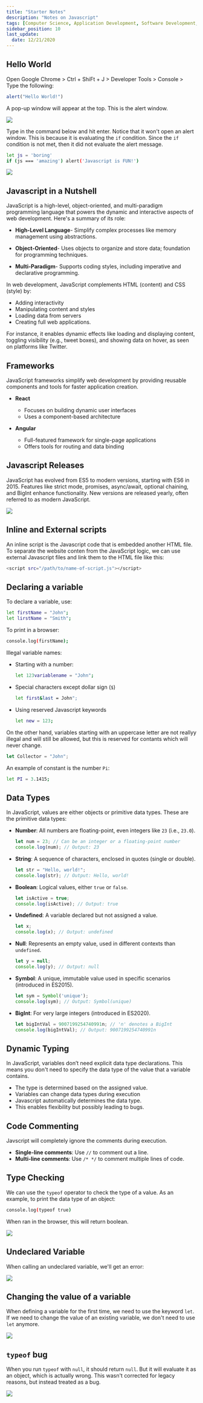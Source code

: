 ```yaml
---
title: "Starter Notes"
description: "Notes on Javascript"
tags: [Computer Science, Application Development, Software Development, Javascript]
sidebar_position: 10
last_update:
  date: 12/21/2020
---
```



## Hello World 

Open Google Chrome > Ctrl + ShiFt + J > Developer Tools > Console > Type the following:

```javascript
alert("Hello World!") 
```

A pop-up window will appear at the top. This is the alert window.

![](/img/docs/12072024-js-hello-world.png)

Type in the command below and hit enter. Notice that it won't open an alert window. This is because it is evaluating the `if` condition. Since the `if` condition is not met, then it did not evaluate the alert message.

```bash
let js = 'boring'
if (js === 'amazing') alert('Javascript is FUN!') 
```

![](/img/docs/12072024-js-IF-EXAMPLE.png)


## Javascript in a Nutshell
 
JavaScript is a high-level, object-oriented, and multi-paradigm programming language that powers the dynamic and interactive aspects of web development. Here's a summary of its role:

- **High-Level Language**- Simplify complex processes like memory management using abstractions.

- **Object-Oriented**- Uses objects to organize and store data; foundation for programming techniques.

- **Multi-Paradigm**- Supports coding styles, including imperative and declarative programming.

In web development, JavaScript complements HTML (content) and CSS (style) by:

- Adding interactivity
- Manipulating content and styles
- Loading data from servers
- Creating full web applications. 

For instance, it enables dynamic effects like loading and displaying content, toggling visibility (e.g., tweet boxes), and showing data on hover, as seen on platforms like Twitter.

## Frameworks  

JavaScript frameworks simplify web development by providing reusable components and tools for faster application creation.  

- **React**  
  - Focuses on building dynamic user interfaces  
  - Uses a component-based architecture  

- **Angular**  
  - Full-featured framework for single-page applications  
  - Offers tools for routing and data binding  


## Javascript Releases 

JavaScript has evolved from ES5 to modern versions, starting with ES6 in 2015. Features like strict mode, promises, async/await, optional chaining, and BigInt enhance functionality. New versions are released yearly, often referred to as modern JavaScript.

![](/img/docs/12072024-js-releases.png)


## Inline and External scripts

An inline script is the Javascript code that is embedded another HTML file. To separate the website conten from the JavaScript logic, we can use external Javascript files and link them to the HTML file like this:

```bash
<script src="/path/to/name-of-script.js"></script>
```

## Declaring a variable 

To declare a variable, use:

```bash
let firstName = "John";
let lirstName = "Smith";
```

To print in a browser:

```bash
console.log(firstName);
```

Illegal variable names:

- Starting with a number:

  ```bash
  let 123variablename = "John";
  ```

- Special characters except dollar sign (`$`)

  ```bash
  let first&last = John";
  ```

- Using reserved Javascript keywords

  ```bash
  let new = 123;
  ```


On the other hand, variables starting with an uppercase letter are not reallyy illegal and will still be allowed, but this is reserved for contants which will never change.

```JavaScript
let Collector = "John";   
```

An example of constant is the number `Pi`:

```bash
let PI = 3.1415; 
```

## Data Types 

In JavaScript, values are either objects or primitive data types. These are the primitive data types:

- **Number**: All numbers are floating-point, even integers like `23` (i.e., `23.0`).

  ```javascript
  let num = 23; // Can be an integer or a floating-point number
  console.log(num); // Output: 23
  ```

- **String**: A sequence of characters, enclosed in quotes (single or double).

  ```javascript
  let str = "Hello, world!";
  console.log(str); // Output: Hello, world!
  ```

- **Boolean**: Logical values, either `true` or `false`.

  ```javascript
  let isActive = true;
  console.log(isActive); // Output: true
  ```

- **Undefined**: A variable declared but not assigned a value.

  ```javascript
  let x;
  console.log(x); // Output: undefined
  ```

- **Null**: Represents an empty value, used in different contexts than `undefined`.

  ```javascript
  let y = null;
  console.log(y); // Output: null
  ```

- **Symbol**: A unique, immutable value used in specific scenarios (introduced in ES2015).

  ```javascript
  let sym = Symbol('unique');
  console.log(sym); // Output: Symbol(unique)
  ```

- **BigInt**: For very large integers (introduced in ES2020).

  ```javascript
  let bigIntVal = 9007199254740991n; // 'n' denotes a BigInt
  console.log(bigIntVal); // Output: 9007199254740991n
  ```

## Dynamic Typing

In JavaScript, variables don’t need explicit data type declarations. This means you don't need to specify the data type of the value that a variable contains.

  - The type is determined based on the assigned value.
  - Variables can change data types during execution
  - Javascript automatically determines the data type.
  - This enables flexibility but possibly leading to bugs.

## Code Commenting

Javscript will completely ignore the comments during execution.

  - **Single-line comments**: Use `//` to comment out a line.
  - **Multi-line comments**: Use `/* */` to comment multiple lines of code.

## Type Checking

We can use the `typeof` operator to check the type of a value. As an example, to print the data type of an object:

```bash
console.log(typeof true) 
```

When ran in the browser, this will return boolean.

![](/img/docs/12082024-typeofexample.png)


## Undeclared Variable 

When calling an undeclared variable, we'll get an error: 

![](/img/docs/12082024-js-undeclared0varss.png)


## Changing the value of a variable 

When defining a variable for the first time, we need to use the keyword `let`. If we need to change the value of an existing variable, we don't need to use `let` anymore.

![](/img/docs/12082024-js-changing-value-of-vars.png)

## `typeof` bug 

When you run `typeof` with `null`, it should return `null`. But it will evaluate it as an object, which is actually wrong. This wasn't corrected for legacy reasons, but instead treated as a bug.

![](/img/docs/12082024-js-typeof-bug.png)

